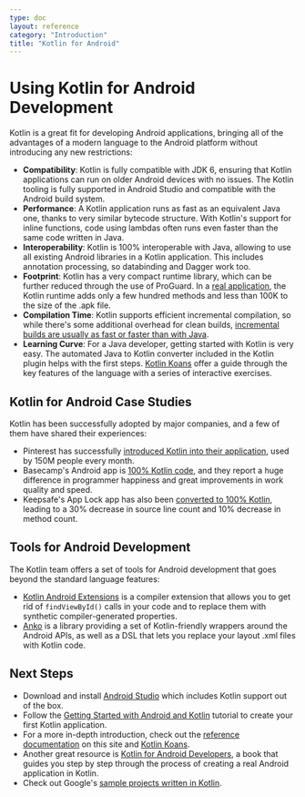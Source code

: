 ```yaml
---
type: doc
layout: reference
category: "Introduction"
title: "Kotlin for Android"
---
```


# Using Kotlin for Android Development

Kotlin is a great fit for developing Android applications, bringing all of the advantages of a modern language
to the Android platform without introducing any new restrictions:

  * **Compatibility**: Kotlin is fully compatible with JDK 6, ensuring that Kotlin applications can run on older
    Android devices with no issues. The Kotlin tooling is fully supported in Android Studio and compatible with the Android build system.
  * **Performance**: A Kotlin application runs as fast as an equivalent Java one, thanks to very similar bytecode structure.
    With Kotlin's support for inline functions, code using lambdas often runs even faster than the same code written in Java.
  * **Interoperability**: Kotlin is 100% interoperable with Java, allowing to use all existing Android libraries
    in a Kotlin application. This includes annotation processing, so databinding and Dagger work too.
  * **Footprint**: Kotlin has a very compact runtime library, which can be further reduced through the use of ProGuard.
    In a [real application](https://blog.gouline.net/kotlin-production-tales-62b56057dc8a), the Kotlin runtime adds
    only a few hundred methods and less than 100K to the size of the .apk file.
  * **Compilation Time**: Kotlin supports efficient incremental compilation, so while there's some additional overhead
    for clean builds, [incremental builds are usually as fast or faster than with Java](https://medium.com/keepsafe-engineering/kotlin-vs-java-compilation-speed-e6c174b39b5d).
  * **Learning Curve**: For a Java developer, getting started with Kotlin is very easy. The automated Java to Kotlin converter included in the Kotlin plugin
    helps with the first steps. [Kotlin Koans](/docs/tutorials/koans.html) offer a guide through the key features of the language with a series of interactive exercises.

## Kotlin for Android Case Studies

Kotlin has been successfully adopted by major companies, and a few of them have shared their experiences:

  * Pinterest has successfully [introduced Kotlin into their application](https://www.youtube.com/watch?v=mDpnc45WwlI), used by 150M people every month.
  * Basecamp's Android app is [100% Kotlin code](https://m.signalvnoise.com/how-we-made-basecamp-3s-android-app-100-kotlin-35e4e1c0ef12), and they report a huge
    difference in programmer happiness and great improvements in work quality and speed.
  * Keepsafe's App Lock app has also been [converted to 100% Kotlin](https://medium.com/keepsafe-engineering/lessons-from-converting-an-app-to-100-kotlin-68984a05dcb6),
    leading to a 30% decrease in source line count and 10% decrease in method count.

## Tools for Android Development

The Kotlin team offers a set of tools for Android development that goes beyond the standard language features:

 * [Kotlin Android Extensions](/docs/tutorials/android-plugin.html) is a compiler extension
that allows you to get rid of `findViewById()` calls in your code and to replace them with synthetic compiler-generated
properties.
 * [Anko](http://github.com/kotlin/anko) is a library providing a set of Kotlin-friendly wrappers around the Android
   APIs, as well as a DSL that lets you replace your layout .xml files with Kotlin code.

## Next Steps

* Download and install [Android Studio](https://developer.android.com/studio/index.html) which includes Kotlin support out of the box.
* Follow the [Getting Started with Android and Kotlin](/docs/tutorials/kotlin-android.html) tutorial
to create your first Kotlin application.
* For a more in-depth introduction, check out the [reference documentation](/docs/reference/index.html) on this site and
[Kotlin Koans](/docs/tutorials/koans.html).
* Another great resource is [Kotlin for Android Developers](https://leanpub.com/kotlin-for-android-developers),
a book that guides you step by step through the process of creating a real Android application in Kotlin.
 * Check out Google's [sample projects written in Kotlin](https://developer.android.com/samples/index.html?language=kotlin).
